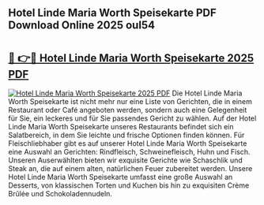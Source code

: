 ## Hotel Linde Maria Worth Speisekarte PDF Download Online 2025 ouI54

# <h2><a href="http://gc67sj2.nevu.top/?p=Hotel+Linde+Maria+Worth+Speisekarte">🔗 👉🔴 Hotel Linde Maria Worth Speisekarte 2025 PDF</a></h2>

[![Hotel Linde Maria Worth Speisekarte 2025 PDF](https://i.imgur.com/dBaPXMq.png)](http://gc67sj2.nevu.top/?p=Hotel+Linde+Maria+Worth+Speisekarte)
Die Hotel Linde Maria Worth Speisekarte ist nicht mehr nur eine Liste von Gerichten, die in einem Restaurant oder Café angeboten werden, sondern auch eine Gelegenheit für Sie, ein leckeres und für Sie passendes Gericht zu wählen. Auf der Hotel Linde Maria Worth Speisekarte unseres Restaurants befindet sich ein Salatbereich, in dem Sie leichte und frische Optionen finden können. Für Fleischliebhaber gibt es auf unserer Hotel Linde Maria Worth Speisekarte eine Auswahl an Gerichten: Rindfleisch, Schweinefleisch, Huhn und Fisch. Unseren Auserwählten bieten wir exquisite Gerichte wie Schaschlik und Steak an, die auf einem alten, natürlichen Feuer zubereitet werden. Unsere Hotel Linde Maria Worth Speisekarte umfasst eine große Auswahl an Desserts, von klassischen Torten und Kuchen bis hin zu exquisiten Crème Brûlée und Schokoladennudeln.
